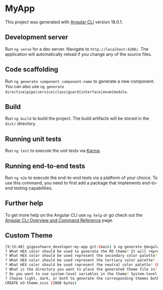 # MyApp

This project was generated with [Angular CLI](https://github.com/angular/angular-cli) version 18.0.1.

## Development server

Run `ng serve` for a dev server. Navigate to `http://localhost:4200/`. The application will automatically reload if you change any of the source files.

## Code scaffolding

Run `ng generate component component-name` to generate a new component. You can also use `ng generate directive|pipe|service|class|guard|interface|enum|module`.

## Build

Run `ng build` to build the project. The build artifacts will be stored in the `dist/` directory.

## Running unit tests

Run `ng test` to execute the unit tests via [Karma](https://karma-runner.github.io).

## Running end-to-end tests

Run `ng e2e` to execute the end-to-end tests via a platform of your choice. To use this command, you need to first add a package that implements end-to-end testing capabilities.

## Further help

To get more help on the Angular CLI use `ng help` or go check out the [Angular CLI Overview and Command Reference](https://angular.dev/tools/cli) page.

## Custom Theme

```bash
[9:15:40] gigasofware_developer:my-app git:(main) $ ng generate @angular/material:m3-theme
? What HEX color should be used to generate the M3 theme? It will represent your primary color palette. (ex. #ffffff) #ff9800
? What HEX color should be used represent the secondary color palette? (Leave blank to use generated colors from Material) #36a28e
? What HEX color should be used represent the tertiary color palette? (Leave blank to use generated colors from Material) #2a4e8b
? What HEX color should be used represent the neutral color palette? (Leave blank to use generated colors from Material) #8c90a6
? What is the directory you want to place the generated theme file in? (Enter the relative path such as 'src/app/styles/' or leave blank to generate at your project root) 
? Do you want to use system-level variables in the theme? System-level variables make dynamic theming easier through CSS custom properties, but increase the bundle size. Yes
? Choose light, dark, or both to generate the corresponding themes both
CREATE m3-theme.scss (2808 bytes)
```
